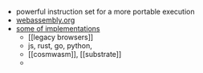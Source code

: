 - powerful instruction set for a more portable execution
- [webassembly.org](https://webassembly.org)
- [some of implementations](https://webassembly.org/features/)
	- [[legacy browsers]]
	- js, rust, go, python,
	- [[cosmwasm]], [[substrate]]
	-